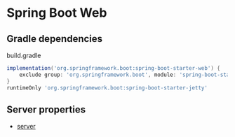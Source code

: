 # Spring Boot Web

## Gradle dependencies

build.gradle
```groovy
implementation('org.springframework.boot:spring-boot-starter-web') {
    exclude group: 'org.springframework.boot', module: 'spring-boot-starter-tomcat'
}
runtimeOnly 'org.springframework.boot:spring-boot-starter-jetty'
```

## Server properties

- [server](https://docs.spring.io/spring-boot/docs/current/reference/html/application-properties.html#appendix.application-properties.server)